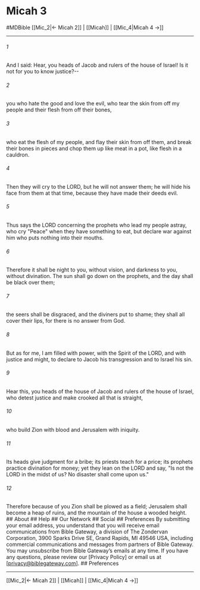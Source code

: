 # Micah 3
#MDBible
[[Mic_2|← Micah 2]] | [[Micah]] | [[Mic_4|Micah 4 →]]

***






###### 1 


And I said: Hear, you heads of Jacob and rulers of the house of Israel! Is it not for you to know justice?-- 





###### 2 


you who hate the good and love the evil, who tear the skin from off my people and their flesh from off their bones, 





###### 3 


who eat the flesh of my people, and flay their skin from off them, and break their bones in pieces and chop them up like meat in a pot, like flesh in a cauldron. 





###### 4 


Then they will cry to the LORD, but he will not answer them; he will hide his face from them at that time, because they have made their deeds evil. 





###### 5 


Thus says the LORD concerning the prophets who lead my people astray, who cry "Peace" when they have something to eat, but declare war against him who puts nothing into their mouths. 





###### 6 


Therefore it shall be night to you, without vision, and darkness to you, without divination. The sun shall go down on the prophets, and the day shall be black over them; 





###### 7 


the seers shall be disgraced, and the diviners put to shame; they shall all cover their lips, for there is no answer from God. 





###### 8 


But as for me, I am filled with power, with the Spirit of the LORD, and with justice and might, to declare to Jacob his transgression and to Israel his sin. 





###### 9 


Hear this, you heads of the house of Jacob and rulers of the house of Israel, who detest justice and make crooked all that is straight, 





###### 10 


who build Zion with blood and Jerusalem with iniquity. 





###### 11 


Its heads give judgment for a bribe; its priests teach for a price; its prophets practice divination for money; yet they lean on the LORD and say, "Is not the LORD in the midst of us? No disaster shall come upon us." 





###### 12 


Therefore because of you Zion shall be plowed as a field; Jerusalem shall become a heap of ruins, and the mountain of the house a wooded height. ## About ## Help ## Our Network ## Social ## Preferences By submitting your email address, you understand that you will receive email communications from Bible Gateway, a division of The Zondervan Corporation, 3900 Sparks Drive SE, Grand Rapids, MI 49546 USA, including commercial communications and messages from partners of Bible Gateway. You may unsubscribe from Bible Gateway&rsquo;s emails at any time. If you have any questions, please review our [Privacy Policy] or email us at [privacy@biblegateway.com]. ## Preferences

***

[[Mic_2|← Micah 2]] | [[Micah]] | [[Mic_4|Micah 4 →]]
